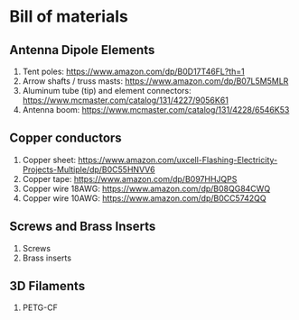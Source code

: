 # Bill of materials

## Antenna Dipole Elements

1. Tent poles: https://www.amazon.com/dp/B0D17T46FL?th=1
2. Arrow shafts / truss masts: https://www.amazon.com/dp/B07L5M5MLR
3. Aluminum tube (tip) and element connectors: https://www.mcmaster.com/catalog/131/4227/9056K61
4. Antenna boom: https://www.mcmaster.com/catalog/131/4228/6546K53

## Copper conductors

1. Copper sheet: https://www.amazon.com/uxcell-Flashing-Electricity-Projects-Multiple/dp/B0C55HNVV6
2. Copper tape: https://www.amazon.com/dp/B097HHJQPS
3. Copper wire 18AWG: https://www.amazon.com/dp/B08QG84CWQ
4. Copper wire 10AWG: https://www.amazon.com/dp/B0CC5742QQ

## Screws and Brass Inserts
1. Screws
2. Brass inserts

## 3D Filaments
1. PETG-CF
